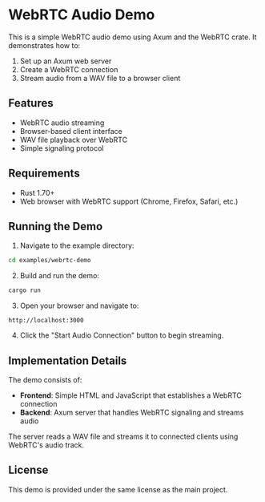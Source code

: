 # WebRTC Audio Demo

This is a simple WebRTC audio demo using Axum and the WebRTC crate. It demonstrates how to:

1. Set up an Axum web server
2. Create a WebRTC connection
3. Stream audio from a WAV file to a browser client

## Features

- WebRTC audio streaming
- Browser-based client interface
- WAV file playback over WebRTC
- Simple signaling protocol

## Requirements

- Rust 1.70+
- Web browser with WebRTC support (Chrome, Firefox, Safari, etc.)

## Running the Demo

1. Navigate to the example directory:

```bash
cd examples/webrtc-demo
```

2. Build and run the demo:

```bash
cargo run
```

3. Open your browser and navigate to:

```
http://localhost:3000
```

4. Click the "Start Audio Connection" button to begin streaming.

## Implementation Details

The demo consists of:

- **Frontend**: Simple HTML and JavaScript that establishes a WebRTC connection
- **Backend**: Axum server that handles WebRTC signaling and streams audio

The server reads a WAV file and streams it to connected clients using WebRTC's audio track.

## License

This demo is provided under the same license as the main project. 